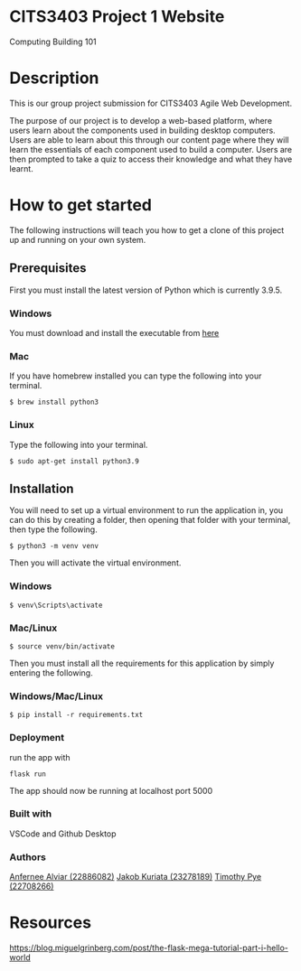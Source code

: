# CITS3403 Project 1 Website
Computing Building 101

# Description 
This is our group project submission for CITS3403 Agile Web Development.

The purpose of our project is to develop a web-based platform, where users learn about the components used in building
desktop computers. Users are able to learn about this through our content page where they will learn the essentials of each component used
to build a computer. Users are then prompted to take a quiz to access their knowledge and what they have learnt.

# How to get started
The following instructions will teach you how to get a clone of this project up and running on your own system. 

## Prerequisites ##
First you must install the latest version of Python which is currently 3.9.5.

### Windows ###
You must download and install the executable from [here](https://www.python.org/downloads/)

### Mac ### 
If you have homebrew installed you can type the following into your terminal.
```
$ brew install python3
```
### Linux ###
Type the following into your terminal.
```
$ sudo apt-get install python3.9
```

## Installation ##

You will need to set up a virtual environment to run the application in, you can do this by creating a folder, then opening that folder with 
your terminal, then type the following.
```
$ python3 -m venv venv
```
Then you will activate the virtual environment.

### Windows ###
```
$ venv\Scripts\activate
```

### Mac/Linux ###
```
$ source venv/bin/activate
```
Then you must install all the requirements for this application by simply entering the following.
### Windows/Mac/Linux ###
```
$ pip install -r requirements.txt
```

### Deployment ###
run the app with 
```
flask run
```
The app should now be running at localhost port 5000

### Built with ###
VSCode and Github Desktop

### Authors ###
[Anfernee Alviar (22886082)](https://github.com/anferneealviar99)
[Jakob Kuriata (23278189)](https://github.com/jakobdorian)
[Timothy Pye (22708266)](https://github.com/timpye)

# Resources
https://blog.miguelgrinberg.com/post/the-flask-mega-tutorial-part-i-hello-world

